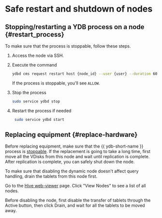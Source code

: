 # Safe restart and shutdown of nodes

## Stopping/restarting a YDB process on a node {#restart_process}

To make sure that the process is stoppable, follow these steps.

1. Access the node via SSH.

1. Execute the command

   ```bash
   ydbd cms request restart host {node_id} --user {user} --duration 60 --dry --reason 'some-reason'
   ```

   If the process is stoppable, you'll see `ALLOW`.

1. Stop the process

   ```bash
   sudo service ydbd stop
   ```

1. Restart the process if needed

   ```bash
    sudo service ydbd start
   ```

## Replacing equipment {#replace-hardware}

Before replacing equipment, make sure that the {{ ydb-short-name }} process is [stoppable](#restart_process).
If the replacement is going to take a long time, first move all the VDisks from this node and wait until replication is complete.
After replication is complete, you can safely shut down the node.

To make sure that disabling the dynamic node doesn't affect query handling, drain the tablets from this node first.

Go to the [Hive web-viewer](../../reference/embedded-ui/hive.md) page.
Click "View Nodes" to see a list of all nodes.

Before disabling the node, first disable the transfer of tablets through the Active button, then click Drain, and wait for all the tablets to be moved away.
